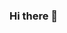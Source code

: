 ### Hi there 👋

<!--
**HUANGXUANKUN/HUANGXUANKUN** is a ✨ _special_ ✨ repository because its `README.md` (this file) appears on your GitHub profile.

- 🔭 I’m a fresh graduate from NUS Computer Engineering

![](https://github-readme-stats.vercel.app/api?username=mayandev)
